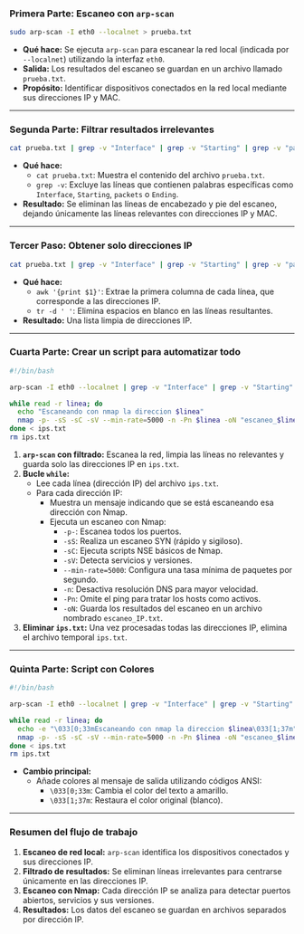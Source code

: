 ### **Primera Parte: Escaneo con `arp-scan`**

```bash
sudo arp-scan -I eth0 --localnet > prueba.txt
```

- **Qué hace:** Se ejecuta `arp-scan` para escanear la red local (indicada por `--localnet`) utilizando la interfaz `eth0`.
- **Salida:** Los resultados del escaneo se guardan en un archivo llamado `prueba.txt`.
- **Propósito:** Identificar dispositivos conectados en la red local mediante sus direcciones IP y MAC.

---

### **Segunda Parte: Filtrar resultados irrelevantes**

```bash
cat prueba.txt | grep -v "Interface" | grep -v "Starting" | grep -v "packets" | grep -v "Ending"
```

- **Qué hace:**
    - `cat prueba.txt`: Muestra el contenido del archivo `prueba.txt`.
    - `grep -v`: Excluye las líneas que contienen palabras específicas como `Interface`, `Starting`, `packets` o `Ending`.
- **Resultado:** Se eliminan las líneas de encabezado y pie del escaneo, dejando únicamente las líneas relevantes con direcciones IP y MAC.

---

### **Tercer Paso: Obtener solo direcciones IP**

```bash
cat prueba.txt | grep -v "Interface" | grep -v "Starting" | grep -v "packets" | grep -v "Ending" | awk '{print $1}' | tr -d ' '
```

- **Qué hace:**
    - `awk '{print $1}'`: Extrae la primera columna de cada línea, que corresponde a las direcciones IP.
    - `tr -d ' '`: Elimina espacios en blanco en las líneas resultantes.
- **Resultado:** Una lista limpia de direcciones IP.

---

### **Cuarta Parte: Crear un script para automatizar todo**

```bash
#!/bin/bash

arp-scan -I eth0 --localnet | grep -v "Interface" | grep -v "Starting" | grep -v "packets" | grep -v "Ending" | awk '{print $1}' | tr -d ' ' > ips.txt

while read -r linea; do 
  echo "Escaneando con nmap la direccion $linea"
  nmap -p- -sS -sC -sV --min-rate=5000 -n -Pn $linea -oN "escaneo_$linea.txt"
done < ips.txt
rm ips.txt
```

1. **`arp-scan` con filtrado:** Escanea la red, limpia las líneas no relevantes y guarda solo las direcciones IP en `ips.txt`.
2. **Bucle `while`:**
    - Lee cada línea (dirección IP) del archivo `ips.txt`.
    - Para cada dirección IP:
        - Muestra un mensaje indicando que se está escaneando esa dirección con Nmap.
        - Ejecuta un escaneo con Nmap:
            - `-p-`: Escanea todos los puertos.
            - `-sS`: Realiza un escaneo SYN (rápido y sigiloso).
            - `-sC`: Ejecuta scripts NSE básicos de Nmap.
            - `-sV`: Detecta servicios y versiones.
            - `--min-rate=5000`: Configura una tasa mínima de paquetes por segundo.
            - `-n`: Desactiva resolución DNS para mayor velocidad.
            - `-Pn`: Omite el ping para tratar los hosts como activos.
            - `-oN`: Guarda los resultados del escaneo en un archivo nombrado `escaneo_IP.txt`.
3. **Eliminar `ips.txt`:** Una vez procesadas todas las direcciones IP, elimina el archivo temporal `ips.txt`.

---

### **Quinta Parte: Script con Colores**

```bash
#!/bin/bash

arp-scan -I eth0 --localnet | grep -v "Interface" | grep -v "Starting" | grep -v "packets" | grep -v "Ending" | awk '{print $1}' | tr -d ' ' > ips.txt

while read -r linea; do 
  echo -e "\033[0;33mEscaneando con nmap la direccion $linea\033[1;37m"
  nmap -p- -sS -sC -sV --min-rate=5000 -n -Pn $linea -oN "escaneo_$linea.txt"
done < ips.txt
rm ips.txt
```

- **Cambio principal:**
    - Añade colores al mensaje de salida utilizando códigos ANSI:
        - `\033[0;33m`: Cambia el color del texto a amarillo.
        - `\033[1;37m`: Restaura el color original (blanco).

---

### **Resumen del flujo de trabajo**

1. **Escaneo de red local:** `arp-scan` identifica los dispositivos conectados y sus direcciones IP.
2. **Filtrado de resultados:** Se eliminan líneas irrelevantes para centrarse únicamente en las direcciones IP.
3. **Escaneo con Nmap:** Cada dirección IP se analiza para detectar puertos abiertos, servicios y sus versiones.
4. **Resultados:** Los datos del escaneo se guardan en archivos separados por dirección IP.

